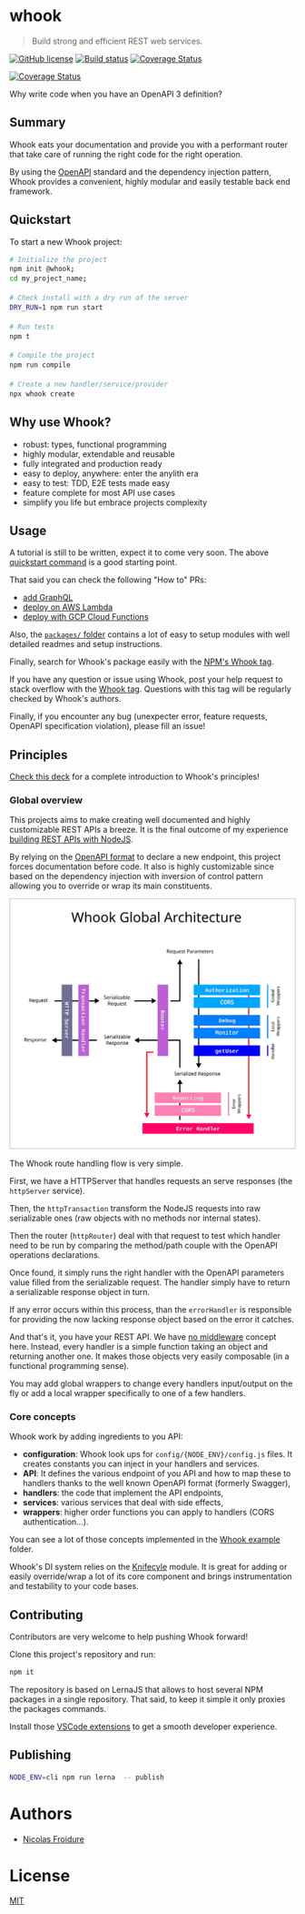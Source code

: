 [//]: # ( )
[//]: # (This file is automatically generated by a `metapak`)
[//]: # (module. Do not change it  except between the)
[//]: # (`content:start/end` flags, your changes would)
[//]: # (be overridden.)
[//]: # ( )
# whook
> Build strong and efficient REST web services.

[![GitHub license](https://img.shields.io/badge/license-MIT-blue.svg)](https://github.com/nfroidure/whook/blob/master/LICENSE)
[![Build status](https://travis-ci.com/https://github.com/nfroidure/whook.git.svg?branch=master)](https://travis-ci.com/github/https://github.com/nfroidure/whook.git)
[![Coverage Status](https://coveralls.io/repos/github/https://github.com/nfroidure/whook.git/badge.svg?branch=master)](https://coveralls.io/github/https://github.com/nfroidure/whook.git?branch=master)


[//]: # (::contents:start)

[![Coverage Status](https://coveralls.io/repos/nfroidure/whook/badge.svg?branch=master)](https://coveralls.io/r/nfroidure/whook?branch=master)

Why write code when you have an OpenAPI 3 definition?

## Summary

Whook eats your documentation and provide you with a
 performant router that take care of running the right
 code for the right operation.

By using the [OpenAPI](https://www.openapis.org/) standard and
 the dependency injection pattern, Whook provides a convenient,
 highly modular and easily testable back end framework.

## Quickstart

To start a new Whook project:

```sh
# Initialize the project
npm init @whook;
cd my_project_name;

# Check install with a dry run of the server
DRY_RUN=1 npm run start

# Run tests
npm t

# Compile the project
npm run compile

# Create a new handler/service/provider
npx whook create
```

## Why use Whook?

- robust: types, functional programming
- highly modular, extendable and reusable
- fully integrated and production ready
- easy to deploy, anywhere: enter the anylith era
- easy to test: TDD, E2E tests made easy
- feature complete for most API use cases
- simplify you life but embrace projects complexity

## Usage

A tutorial is still to be written, expect it to come very soon.
 The above [quickstart command](#quickstart) is a good starting point.

That said you can check the following "How to" PRs:
- [add GraphQL](https://github.com/nfroidure/whook/pull/62)
- [deploy on AWS Lambda](https://github.com/nfroidure/whook/pull/54)
- [deploy with GCP Cloud Functions](https://github.com/nfroidure/whook/pull/66)

Also, the [`packages/` folder](./packages) contains a lot of easy to
 setup modules with well detailed readmes and setup instructions.

Finally, search for Whook's package easily with the
 [NPM's Whook tag](https://www.npmjs.com/search?q=keywords:whook).

If you have any question or issue using Whook, post your help request
 to stack overflow with the
 [Whook tag](https://stackoverflow.com/questions/ask?tags=whook).
 Questions with this tag will be regularly checked by Whook's authors.

Finally, if you encounter any bug (unexpecter error, feature requests,
 OpenAPI specification violation), please fill an issue!

## Principles

[Check this deck](https://slides.com/nfroidure/introducing-whook)
 for a complete introduction to Whook's principles!
 
### Global overview

This projects aims to make creating well documented and highly
 customizable REST APIs a breeze. It is the final outcome of my experience
 [building REST APIs with NodeJS](https://insertafter.com/en/blog/http_rest_apis_with_nodejs.html).

By relying on the [OpenAPI format](https://www.openapis.org/)
 to declare a new endpoint, this project forces documentation before code.
It also is highly customizable since based on the dependency injection
 with inversion of control pattern allowing you to override or wrap its main
 constituents.

![Architecture Overview](./overview.svg)

The Whook route handling flow is very simple.

First, we have a HTTPServer that handles requests an serve responses
 (the `httpServer` service).

Then, the `httpTransaction` transform the NodeJS requests into raw
 serializable ones (raw objects with no methods nor internal states).

Then the router (`httpRouter`) deal with that request to test which
 handler need to be run by comparing the method/path couple with the
 OpenAPI operations declarations.

Once found, it simply runs the right handler with the OpenAPI
 parameters value filled from the serializable request. The handler
 simply have to return a serializable response object in turn.

If any error occurs within this process, than the `errorHandler`
 is responsible for providing the now lacking response object
 based on the error it catches.

And that's it, you have your REST API. We have
 [no middleware](http://insertafter.com/en/blog/no_more_middlewares.html)
 concept here. Instead, every handler is a simple function taking an object
 and returning another one. It makes those objects very easily composable
 (in a functional programming sense).

You may add global wrappers to change every handlers input/output on the
 fly or add a local wrapper specifically to one of a few handlers.

### Core concepts

Whook work by adding ingredients to you API:
- **configuration**: Whook look ups for `config/{NODE_ENV}/config.js` files.
 It creates constants you can inject in your handlers and services.
- **API**: It defines the various endpoint of you API and how to map these
 to handlers thanks to the well known OpenAPI format (formerly Swagger),
- **handlers**: the code that implement the API endpoints,
- **services**: various services that deal with side effects,
- **wrappers**: higher order functions you can apply to handlers (CORS
 authentication...).

You can see a lot of those concepts implemented in the
 [Whook example](./packages/whook-example) folder.

Whook's DI system relies on the
 [Knifecyle](https://github.com/nfroidure/knifecycle) module.
 It is great for adding or easily override/wrap a lot of its core
 component and brings instrumentation and testability to your code
 bases.

## Contributing

Contributors are very welcome to help pushing Whook forward!

Clone this project's repository and run:

```sh
npm it
```

The repository is based on LernaJS that allows to host several NPM
 packages in a single repository. That said, to keep it simple
 it only proxies the packages commands.

Install those [VSCode extensions](https://insertafter.com/en/blog/my_vscode_configuration.html)
 to get a smooth developer experience.

## Publishing

```sh
NODE_ENV=cli npm run lerna  -- publish
```

[//]: # (::contents:end)

# Authors
- [Nicolas Froidure](http://insertafter.com/en/index.html)

# License
[MIT](https://github.com/nfroidure/whook/blob/master/LICENSE)
